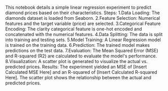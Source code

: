 This notebook details a simple linear regression experiment to predict diamond prices based on their characteristics.
Steps:
   1.Data Loading: The diamonds dataset is loaded from Seaborn.
   2.Feature Selection: Numerical features and the target variable (price) are selected.
   3.Categorical Feature Encoding: The clarity categorical feature is one-hot encoded and concatenated with the numerical features.
   4.Data Splitting: The data is split into training and testing sets.
   5.Model Training: A Linear Regression model is trained on the training data.
   6.Prediction: The trained model makes predictions on the test data.
   7.Evaluation: The Mean Squared Error (MSE) and R-squared (R2) are calculated to evaluate the model's performance.
   8.Visualization: A scatter plot is generated to visualize the actual vs. predicted prices.
Results:
   The experiment yielded an MSE of [Insert Calculated MSE Here] and an R-squared of [Insert Calculated R-squared Here]. The scatter plot shows the relationship between the actual and predicted prices.
